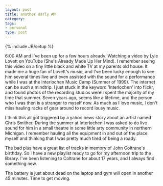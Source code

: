 ```yaml
---
layout: post
title: another early AM
category: 
tags: 
- personal
type: post
---
```

{% include JB/setup %}

6:00 AM and I've been up for a few hours already. Watching a video by Lyle Lovett on YouTube (She's Already Made Up Her Mind). I remember seeing this video on a tiny little black and white TV at my parents old house. It made me a huge fan of Lovett's music, and I've been lucky enough to see him several times live and even assisted with the sound for a performance while I was at the Interlochen Music Camp (Summer of 1999). The internet can be such a mindtrip. I just stuck in the keyword 'Interlochen' into flickr, and found photos of the recording studios were I spent the majority of my time that summer. Seven years ago, seems like a lifetime, and the person who I was then is a stranger to myself now. As much as I love music, I don't miss hauling racks of gear around to record lousy music. 

I think this all got triggered by a yahoo news story about an artist named Chris Smither. During the summer at Interlochen I was asked to do live sound for him in a small theatre in some little arty community in northern Michigan. I remember hauling all the equipment in and out of the place myself and thinking that I was pretty much tired of being a roady. 

The bad plus have a great list of tracks in memory of John Coltrane's birthday. So I have a new playlist ready to go for my afternoon trip to the library. I've been listening to Coltrane for about 17 years, and I always find something new. 

The battery is just about dead on the laptop and gym will open in another 45 minutes. Time to get moving.

